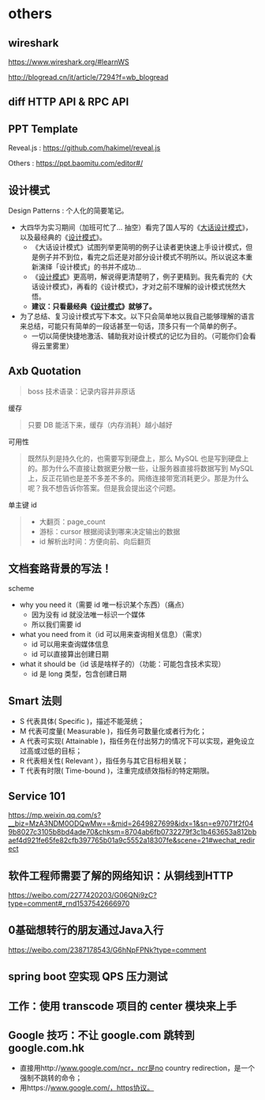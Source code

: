 # others

## wireshark

https://www.wireshark.org/#learnWS

http://blogread.cn/it/article/7294?f=wb_blogread

## diff HTTP API & RPC API

## PPT Template

Reveal.js : https://github.com/hakimel/reveal.js

Others : https://ppt.baomitu.com/editor#/

## 设计模式

Design Patterns : 个人化的简要笔记。

- 大四华为实习期间（加班可忙了… 抽空）看完了国人写的《[大话设计模式](https://book.douban.com/subject/2334288/)》，以及最经典的《[设计模式](https://book.douban.com/subject/1099305/)》。
    - 《大话设计模式》试图列举更简明的例子让读者更快速上手设计模式，但是例子并不到位，看完之后还是对部分设计模式不明所以。所以说这本重新演绎「设计模式」的书并不成功…
    - 《[设计模式](https://book.douban.com/subject/1099305/)》更高明，解说得更清楚明了，例子更精到。我先看完的《大话设计模式》，再看的《设计模式》，才对之前不理解的设计模式恍然大悟。
    - __建议：只看最经典《[设计模式](https://book.douban.com/subject/1099305/)》就够了。__
- 为了总结、复习设计模式写下本文。以下只会简单地以我自己能够理解的语言来总结，可能只有简单的一段话甚至一句话，顶多只有一个简单的例子。
    - 一切以简便快捷地激活、辅助我对设计模式的记忆为目的。（可能你们会看得云里雾里）

## Axb Quotation

> boss 技术语录：记录内容并非原话

缓存

> 只要 DB 能活下来，缓存（内存消耗）越小越好

可用性

> 既然队列是持久化的，也需要写到硬盘上，那么 MySQL 也是写到硬盘上的。那为什么不直接让数据更分散一些，让服务器直接将数据写到 MySQL 上，反正花销也是差不多差不多的。网络连接带宽消耗更少。那是为什么呢？我不想告诉你答案。但是我会提出这个问题。

单主键 id

> - 大翻页：page_count
> - 游标：cursor 根据阅读到哪来决定输出的数据
> - id 解析出时间：方便向前、向后翻页

## 文档套路背景的写法！

scheme

- why you need it（需要 id 唯一标识某个东西）（痛点）
    - 因为没有 id 就没法唯一标识一个媒体
    - 所以我们需要 id
- what you need from it（id 可以用来查询相关信息）（需求）
    - id 可以用来查询媒体信息
    - id 可以直接算出创建日期
- what it should be（id 该是啥样子的）（功能：可能包含技术实现）
    - id 是 long 类型，包含创建日期

## Smart 法则

* S 代表具体( Specific )，描述不能笼统；
* M 代表可度量( Measurable )，指任务可数量化或者行为化；
* A 代表可实现( Attainable )，指任务在付出努力的情况下可以实现，避免设立过高或过低的目标；
* R 代表相关性( Relevant ），指任务与其它目标相关联；
* T 代表有时限( Time-bound )，注重完成绩效指标的特定期限。

## Service 101

https://mp.weixin.qq.com/s?__biz=MzA3NDM0ODQwMw==&mid=2649827699&idx=1&sn=e97071f2f049b8027c3105b8bd4ade70&chksm=8704ab6fb0732279f3c1b463653a812bbaef4d921fe65fe82cfb397765b01a9c5552a18307fe&scene=21#wechat_redirect

## 软件工程师需要了解的网络知识：从铜线到HTTP

https://weibo.com/2277420203/G06QNi9zC?type=comment#_rnd1537542666970

## 0基础想转行的朋友通过Java入行

https://weibo.com/2387178543/G6hNpFPNk?type=comment

## spring boot 空实现 QPS 压力测试

## 工作：使用 transcode 项目的 center 模块来上手

## Google 技巧：不让 google.com 跳转到 google.com.hk

* 直接用http://www.google.com/ncr，ncr是no country redirection，是一个强制不跳转的命令；
* 用https://www.google.com/，https协议。
